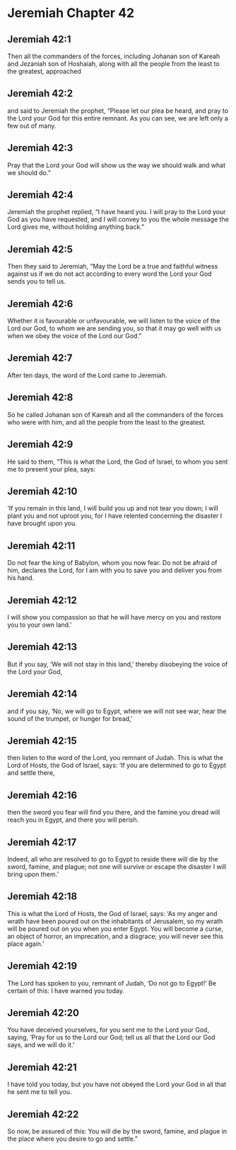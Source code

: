 # Jeremiah Chapter 42

## Jeremiah 42:1

Then all the commanders of the forces, including Johanan son of Kareah and Jezaniah son of Hoshaiah, along with all the people from the least to the greatest, approached

## Jeremiah 42:2

and said to Jeremiah the prophet, “Please let our plea be heard, and pray to the Lord your God for this entire remnant. As you can see, we are left only a few out of many.

## Jeremiah 42:3

Pray that the Lord your God will show us the way we should walk and what we should do.”

## Jeremiah 42:4

Jeremiah the prophet replied, “I have heard you. I will pray to the Lord your God as you have requested, and I will convey to you the whole message the Lord gives me, without holding anything back.”

## Jeremiah 42:5

Then they said to Jeremiah, “May the Lord be a true and faithful witness against us if we do not act according to every word the Lord your God sends you to tell us.

## Jeremiah 42:6

Whether it is favourable or unfavourable, we will listen to the voice of the Lord our God, to whom we are sending you, so that it may go well with us when we obey the voice of the Lord our God.”

## Jeremiah 42:7

After ten days, the word of the Lord came to Jeremiah.

## Jeremiah 42:8

So he called Johanan son of Kareah and all the commanders of the forces who were with him, and all the people from the least to the greatest.

## Jeremiah 42:9

He said to them, “This is what the Lord, the God of Israel, to whom you sent me to present your plea, says:

## Jeremiah 42:10

‘If you remain in this land, I will build you up and not tear you down; I will plant you and not uproot you, for I have relented concerning the disaster I have brought upon you.

## Jeremiah 42:11

Do not fear the king of Babylon, whom you now fear. Do not be afraid of him, declares the Lord, for I am with you to save you and deliver you from his hand.

## Jeremiah 42:12

I will show you compassion so that he will have mercy on you and restore you to your own land.’

## Jeremiah 42:13

But if you say, ‘We will not stay in this land,’ thereby disobeying the voice of the Lord your God,

## Jeremiah 42:14

and if you say, ‘No, we will go to Egypt, where we will not see war, hear the sound of the trumpet, or hunger for bread,’

## Jeremiah 42:15

then listen to the word of the Lord, you remnant of Judah. This is what the Lord of Hosts, the God of Israel, says: ‘If you are determined to go to Egypt and settle there,

## Jeremiah 42:16

then the sword you fear will find you there, and the famine you dread will reach you in Egypt, and there you will perish.

## Jeremiah 42:17

Indeed, all who are resolved to go to Egypt to reside there will die by the sword, famine, and plague; not one will survive or escape the disaster I will bring upon them.’

## Jeremiah 42:18

This is what the Lord of Hosts, the God of Israel, says: ‘As my anger and wrath have been poured out on the inhabitants of Jerusalem, so my wrath will be poured out on you when you enter Egypt. You will become a curse, an object of horror, an imprecation, and a disgrace; you will never see this place again.’

## Jeremiah 42:19

The Lord has spoken to you, remnant of Judah, ‘Do not go to Egypt!’ Be certain of this: I have warned you today.

## Jeremiah 42:20

You have deceived yourselves, for you sent me to the Lord your God, saying, ‘Pray for us to the Lord our God; tell us all that the Lord our God says, and we will do it.’

## Jeremiah 42:21

I have told you today, but you have not obeyed the Lord your God in all that he sent me to tell you.

## Jeremiah 42:22

So now, be assured of this: You will die by the sword, famine, and plague in the place where you desire to go and settle.”
